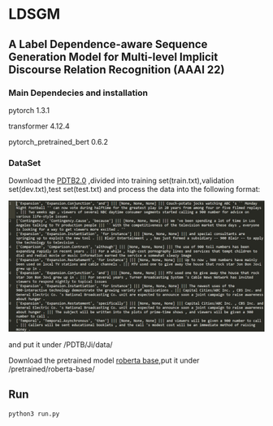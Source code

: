 # LDSGM
##  A Label Dependence-aware Sequence Generation Model for Multi-level Implicit Discourse Relation Recognition (AAAI 22)

### Main Dependecies and installation

pytorch 1.3.1

transformer 4.12.4

pytorch_pretrained_bert 0.6.2

### DataSet

Download the [PDTB2.0](https://www.seas.upenn.edu/~pdtb/) ,divided into training set(train.txt),validation set(dev.txt),test set(test.txt) and process the data into the following format:

![](https://github.com/nlpersECJTU/LDSGM/blob/main/sample.png)

and put it under /PDTB/Ji/data/

Download the pretrained model [roberta base](https://huggingface.co/roberta-base/tree/main),put it under /pretrained/roberta-base/

## Run

```py
python3 run.py
```


